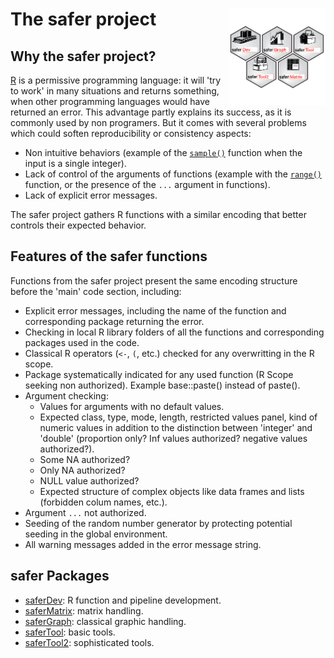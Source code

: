 

# The safer project <a href=""><img src="./profile/safer_whole.png" align="right" height="155" /></a>

## Why the safer project?

[R](https://www.r-project.org) is a permissive programming language: it will 'try to work' in many situations and returns something, when other programming languages would have returned an error. This advantage partly explains its success, as it is commonly used by non programers. But it comes with several problems which could soften reproducibility or consistency aspects:
- Non intuitive behaviors (example of the [`sample()`](http://127.0.0.1:25073/library/base/html/sample.html) function when the input is a single integer).
- Lack of control of the arguments of functions (example with the [`range()`](https://bugs.r-project.org/show_bug.cgi?id=17654) function, or the presence of the `...` argument in functions).
- Lack of explicit error messages.

The safer project gathers R functions with a similar encoding that better controls their expected behavior.


## Features of the safer functions

Functions from the safer project present the same encoding structure before the 'main' code section, including:
- Explicit error messages, including the name of the function and corresponding package returning the error.
- Checking in local R library folders of all the functions and corresponding packages used in the code.
- Classical R operators (`<-`, `(`, etc.) checked for any overwritting in the R scope.
- Package systematically indicated for any used function (R Scope seeking non authorized). Example base::paste() instead of paste().
- Argument checking: 
    - Values for arguments with no default values.
    - Expected class, type, mode, length, restricted values panel, kind of numeric values in addition to the distinction between 'integer' and 'double' (proportion only? Inf values authorized? negative values authorized?).
    - Some NA authorized?
    - Only NA authorized?
    - NULL value authorized?
    - Expected structure of complex objects like data frames and lists (forbidden colum names, etc.).
- Argument `...` not authorized.
- Seeding of the random number generator by protecting potential seeding in the global environment.
- All warning messages added in the error message string.


## safer Packages

- [saferDev](https://github.com/safer-r/saferDev): R function and pipeline development.
- [saferMatrix](https://github.com/safer-r/saferMatrix): matrix handling.
- [saferGraph](https://github.com/safer-r/saferGraph): classical graphic handling.
- [saferTool](https://github.com/safer-r/saferTool): basic tools.
- [saferTool2](https://github.com/safer-r/saferTool2): sophisticated tools.
